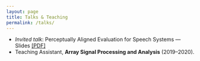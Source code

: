 ```yaml
---
layout: page
title: Talks & Teaching
permalink: /talks/
---
```


- *Invited talk*: Perceptually Aligned Evaluation for Speech Systems — Slides [[PDF]](/assets/pdf/talk_eval.pdf)
- Teaching Assistant, **Array Signal Processing and Analysis** (2019–2020).
